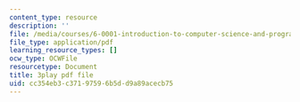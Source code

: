 ```yaml
---
content_type: resource
description: ''
file: /media/courses/6-0001-introduction-to-computer-science-and-programming-in-python-fall-2016/cc354eb3c37197596b5dd9a89acecb75_FKp-6sojt9A.pdf
file_type: application/pdf
learning_resource_types: []
ocw_type: OCWFile
resourcetype: Document
title: 3play pdf file
uid: cc354eb3-c371-9759-6b5d-d9a89acecb75
---
```

